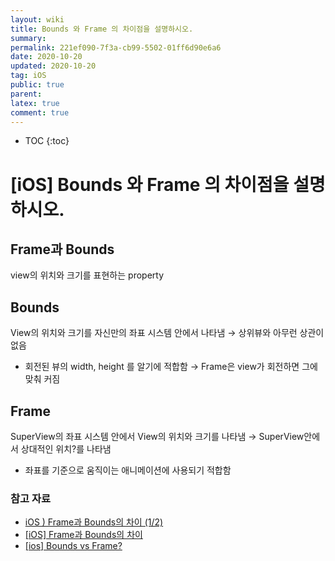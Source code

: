 ```yaml
---
layout: wiki
title: Bounds 와 Frame 의 차이점을 설명하시오.
summary: 
permalink: 221ef090-7f3a-cb99-5502-01ff6d90e6a6
date: 2020-10-20
updated: 2020-10-20
tag: iOS 
public: true
parent: 
latex: true
comment: true
---
```


* TOC
{:toc}

# \[iOS] Bounds 와 Frame 의 차이점을 설명하시오.

## Frame과 Bounds

view의 위치와 크기를 표현하는 property

## Bounds

View의 위치와 크기를 자신만의 좌표 시스템 안에서 나타냄
→ 상위뷰와 아무런 상관이 없음
- 회전된 뷰의 width, height 를 알기에 적합함
    → Frame은 view가 회전하면 그에 맞춰 커짐

## Frame

SuperView의 좌표 시스템 안에서 View의 위치와 크기를 나타냄
→ SuperView안에서 상대적인 위치?를 나타냄
- 좌표를 기준으로 움직이는 애니메이션에 사용되기 적합함

### 참고 자료

- [iOS ) Frame과 Bounds의 차이 (1/2)](https://zeddios.tistory.com/203)
- [[iOS] Frame과 Bounds의 차이](https://velog.io/@cskim/iOS-Frame-vs.-Bound-t7k1gdd4kj)
- [[ios] Bounds vs Frame?](https://baked-corn.tistory.com/81)
